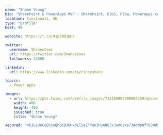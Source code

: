 ```yaml
---
name: "Shane Young"
bio: "SharePoint & PowerApps MVP - SharePoint, O365, Flow, PowerApps consulting? @PowerApps911 | Pure Snark? You found it."
location: Cincinnati, OH
type: "profile"
heat: 98

website: https://t.co/91p5BQ3pUe

twitter:
  username: ShanesCows
  url: https://twitter.com/ShanesCows
  followers: 14600

linkedin:
  url: https://www.linkedin.com/in/cincyshane

topics:
  - Power Apps

images:
  - url: https://pbs.twimg.com/profile_images/713100007398883329/qUzvsvQ3_400x400.jpg
    width: 400
    height: 400
    isCached: true
    title: "Shane Young"

secured: "v6JLeUeCeBC6nQhOiB36HxbLl5eZFYeK3HUAN6JxJwmCsxs734oWpNfT0SWdSoLYsj1jCGGwVaP6o1ZBEdC0rlZi7h7Rjmw1jUmIceFRYKL9x/55sq6Bjj8rOZZXvLZO1frPxx92C87sILE3JiDvt9gDaUfHe2voJNggbui7f6jvwLBaQl142LAVKI9guQzemr8fXE8MJfysTiMxOBuoASRSpo6/P6JSzYnIErT3JPX1EUx2lbrC4dnv0XBgXhmi0WyVyAOqWmidSySblcsgZbt+3SpwPLKIitMhWSnO4UZsvIJi/rugdYqAdSuOmAXwbjyEwdxseoVLm1d14kyPuX8gpiuybH6CzspcpEKUHNBx7LRwJ3ZjHqaQy7MK9uJFh2WnjyOQrqDNf96wi0c0J5b0eDTpSaQ3RXy5L0atxpo=;+ytjJy1KFrQJmtIMksNGqQ=="
---
```


